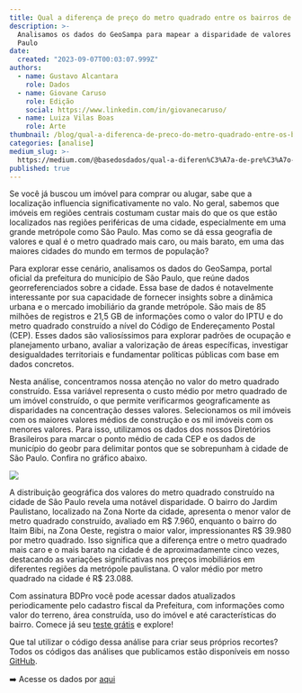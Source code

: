```yaml
---
title: Qual a diferença de preço do metro quadrado entre os bairros de São Paulo?
description: >-
  Analisamos os dados do GeoSampa para mapear a disparidade de valores em São
  Paulo
date:
  created: "2023-09-07T00:03:07.999Z"
authors:
  - name: Gustavo Alcantara
    role: Dados
  - name: Giovane Caruso
    role: Edição
    social: https://www.linkedin.com/in/giovanecaruso/
  - name: Luiza Vilas Boas
    role: Arte
thumbnail: /blog/qual-a-diferenca-de-preco-do-metro-quadrado-entre-os-bairros-de-sao-paulo/image_0.png
categories: [analise]
medium_slug: >-
  https://medium.com/@basedosdados/qual-a-diferen%C3%A7a-de-pre%C3%A7o-do-metro-quadrado-entre-os-bairros-de-s%C3%A3o-paulo-14cad7e4a89d
published: true
---
```


Se você já buscou um imóvel para comprar ou alugar, sabe que a localização influencia significativamente no valo. No geral, sabemos que imóveis em regiões centrais costumam custar mais do que os que estão localizados nas regiões periféricas de uma cidade, especialmente em uma grande metrópole como São Paulo. Mas como se dá essa geografia de valores e qual é o metro quadrado mais caro, ou mais barato, em uma das maiores cidades do mundo em termos de população?

Para explorar esse cenário, analisamos os dados do GeoSampa, portal oficial da prefeitura do município de São Paulo, que reúne dados georreferenciados sobre a cidade. Essa base de dados é notavelmente interessante por sua capacidade de fornecer insights sobre a dinâmica urbana e o mercado imobiliário da grande metrópole. São mais de 85 milhões de registros e 21,5 GB de informações como o valor do IPTU e do metro quadrado construído a nível do Código de Endereçamento Postal (CEP). Esses dados são valiosíssimos para explorar padrões de ocupação e planejamento urbano, avaliar a valorização de áreas específicas, investigar desigualdades territoriais e fundamentar políticas públicas com base em dados concretos.

Nesta análise, concentramos nossa atenção no valor do metro quadrado construído. Essa variável representa o custo médio por metro quadrado de um imóvel construído, o que permite verificarmos geograficamente as disparidades na concentração desses valores. Selecionamos os mil imóveis com os maiores valores médios de construção e os mil imóveis com os menores valores. Para isso, utilizamos os dados dos nossos Diretórios Brasileiros para marcar o ponto médio de cada CEP e os dados de município do geobr para delimitar pontos que se sobrepunham à cidade de São Paulo. Confira no gráfico abaixo.

<Image src="/blog/qual-a-diferenca-de-preco-do-metro-quadrado-entre-os-bairros-de-sao-paulo/image_0.png"/>

A distribuição geográfica dos valores do metro quadrado construído na cidade de São Paulo revela uma notável disparidade. O bairro do Jardim Paulistano, localizado na Zona Norte da cidade, apresenta o menor valor de metro quadrado construído, avaliado em R$ 7.960, enquanto o bairro do Itaim Bibi, na Zona Oeste, registra o maior valor, impressionantes R$ 39.980 por metro quadrado. Isso significa que a diferença entre o metro quadrado mais caro e o mais barato na cidade é de aproximadamente cinco vezes, destacando as variações significativas nos preços imobiliários em diferentes regiões da metrópole paulistana. O valor médio por metro quadrado na cidade é R$ 23.088.

Com assinatura BDPro você pode acessar dados atualizados periodicamente pelo cadastro fiscal da Prefeitura, com informações como valor do terreno, área construída, uso do imóvel e até características do bairro. Comece já seu [teste grátis](https://info.basedosdados.org/bd-pro) e explore!

Que tal utilizar o código dessa análise para criar seus próprios recortes? Todos os códigos das análises que publicamos estão disponíveis em nosso [GitHub](https://github.com/basedosdados/analises/blob/main/redes_sociais/br_sp_geosampa_iptu_iptu_20230829.ipynb).

➡️ Acesse os dados por [aqui](/dataset/05f1b96d-883b-4202-a4bd-40379c5d326a?table=bdffc0f4-00da-4437-9ed9-0db7df11d3fa)
